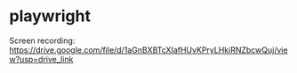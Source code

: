 # playwright
Screen recording:
https://drive.google.com/file/d/1aGnBXBTcXIafHUvKPryLHkiRNZbcwQuj/view?usp=drive_link

